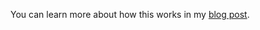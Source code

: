 You can learn more about how this works in my [blog post](aniketsanap.github.io/Character-Level-Language-Model/). 
